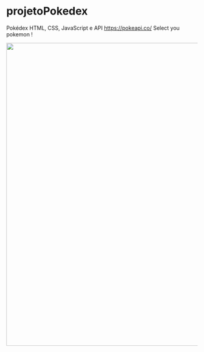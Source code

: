 # projetoPokedex
Pokédex  HTML, CSS, JavaScript e API https://pokeapi.co/
Select you pokemon !

<p align="center">
  <img width="1000" height="800" src="https://user-images.githubusercontent.com/109633306/231005433-c52fdde7-a363-401a-bdb5-3e18c59e6ef5.png">
</p>


